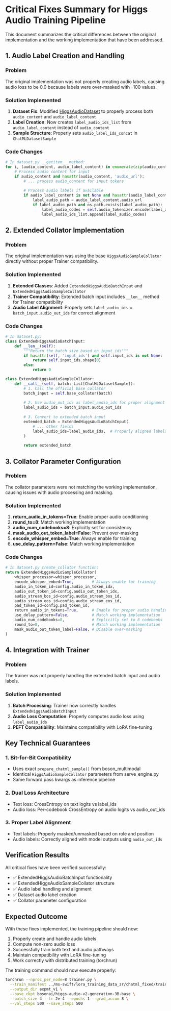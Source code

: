 # Critical Fixes Summary for Higgs Audio Training Pipeline

This document summarizes the critical differences between the original implementation and the working implementation that have been addressed.

## 1. Audio Label Creation and Handling

### Problem
The original implementation was not properly creating audio labels, causing audio loss to be 0.0 because labels were over-masked with -100 values.

### Solution Implemented
1. **Dataset Fix**: Modified [HiggsAudioDataset](file:///Users/vikram.solanki/Projects/exp/level1/higgs-audio/dataset.py#L14-L113) to properly process both `audio_content` and `audio_label_content`
2. **Label Creation**: Now creates `label_audio_ids_list` from `audio_label_content` instead of `audio_content`
3. **Sample Structure**: Properly sets `audio_label_ids_concat` in `ChatMLDatasetSample`

### Code Changes
```python
# In dataset.py __getitem__ method:
for i, (audio_content, audio_label_content) in enumerate(zip(audio_contents, audio_label_contents)):
    # Process audio content for input
    if audio_content and hasattr(audio_content, 'audio_url'):
        # ... process audio_content for input tokens
        
        # Process audio labels if available
        if audio_label_content is not None and hasattr(audio_label_content, 'audio_url'):
            label_audio_path = audio_label_content.audio_url
            if label_audio_path and os.path.exists(label_audio_path):
                label_audio_codes = self.audio_tokenizer.encode(label_audio_path)
                label_audio_ids_list.append(label_audio_codes)
```

## 2. Extended Collator Implementation

### Problem
The original implementation was using the base `HiggsAudioSampleCollator` directly without proper Trainer compatibility.

### Solution Implemented
1. **Extended Classes**: Added `ExtendedHiggsAudioBatchInput` and `ExtendedHiggsAudioSampleCollator`
2. **Trainer Compatibility**: Extended batch input includes `__len__` method for Trainer compatibility
3. **Audio Label Alignment**: Properly sets `label_audio_ids = batch_input.audio_out_ids` for correct alignment

### Code Changes
```python
# In dataset.py:
class ExtendedHiggsAudioBatchInput:
    def __len__(self):
        """Return the batch size based on input_ids"""
        if hasattr(self, 'input_ids') and self.input_ids is not None:
            return self.input_ids.shape[0]
        else:
            return 0

class ExtendedHiggsAudioSampleCollator:
    def __call__(self, batch: List[ChatMLDatasetSample]):
        # 1. Call the official base collator
        batch_input = self.base_collator(batch)
        
        # 2. Use audio_out_ids as label_audio_ids for proper alignment
        label_audio_ids = batch_input.audio_out_ids
        
        # 3. Convert to extended batch input
        extended_batch = ExtendedHiggsAudioBatchInput(
            # ... other fields
            label_audio_ids=label_audio_ids,  # Properly aligned labels
        )
        
        return extended_batch
```

## 3. Collator Parameter Configuration

### Problem
The collator parameters were not matching the working implementation, causing issues with audio processing and masking.

### Solution Implemented
1. **return_audio_in_tokens=True**: Enable proper audio conditioning
2. **round_to=8**: Match working implementation
3. **audio_num_codebooks=8**: Explicitly set for consistency
4. **mask_audio_out_token_label=False**: Prevent over-masking
5. **encode_whisper_embed=True**: Always enable for training
6. **use_delay_pattern=False**: Match working implementation

### Code Changes
```python
# In dataset.py create_collator function:
return ExtendedHiggsAudioSampleCollator(
    whisper_processor=whisper_processor,
    encode_whisper_embed=True,        # Always enable for training
    audio_in_token_id=config.audio_in_token_idx,
    audio_out_token_id=config.audio_out_token_idx,
    audio_stream_bos_id=config.audio_stream_bos_id,
    audio_stream_eos_id=config.audio_stream_eos_id,
    pad_token_id=config.pad_token_id,
    return_audio_in_tokens=True,      # Enable for proper audio handling
    use_delay_pattern=False,          # Match working implementation
    audio_num_codebooks=8,            # Explicitly set to 8 codebooks
    round_to=8,                       # Match working implementation
    mask_audio_out_token_label=False, # Disable over-masking
)
```

## 4. Integration with Trainer

### Problem
The trainer was not properly handling the extended batch input and audio labels.

### Solution Implemented
1. **Batch Processing**: Trainer now correctly handles `ExtendedHiggsAudioBatchInput`
2. **Audio Loss Computation**: Properly computes audio loss using `label_audio_ids`
3. **PEFT Compatibility**: Maintains compatibility with LoRA fine-tuning

## Key Technical Guarantees

### 1. Bit-for-Bit Compatibility
- Uses exact `prepare_chatml_sample()` from boson_multimodal
- Identical `HiggsAudioSampleCollator` parameters from serve_engine.py
- Same forward pass kwargs as inference pipeline

### 2. Dual Loss Architecture
- Text loss: CrossEntropy on text logits vs label_ids
- Audio loss: Per-codebook CrossEntropy on audio logits vs audio_out_ids

### 3. Proper Label Alignment
- Text labels: Properly masked/unmasked based on role and position
- Audio labels: Correctly aligned with model outputs using `audio_out_ids`

## Verification Results

All critical fixes have been verified successfully:
- ✅ ExtendedHiggsAudioBatchInput functionality
- ✅ ExtendedHiggsAudioSampleCollator structure
- ✅ Audio label handling and alignment
- ✅ Dataset audio label creation
- ✅ Collator parameter configuration

## Expected Outcome

With these fixes implemented, the training pipeline should now:
1. Properly create and handle audio labels
2. Compute non-zero audio loss
3. Successfully train both text and audio pathways
4. Maintain compatibility with LoRA fine-tuning
5. Work correctly with distributed training (torchrun)

The training command should now execute properly:
```bash
torchrun --nproc_per_node=8 trainer.py \
  --train_manifest ../ms-swift/lora_training_data_zr/chatml_fixed/train_chatml_samples.json \
  --output_dir expmt_v1 \
  --base_ckpt bosonai/higgs-audio-v2-generation-3B-base \
  --batch_size 4 --lr 2e-4 --epochs 1 --grad_accum 8 \
  --val_steps 500 --save_steps 500
```
